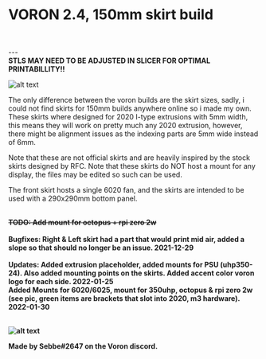 
<h1> VORON 2.4, 150mm skirt build </h1><br>

 --- <br>
<B> STLS MAY NEED TO BE ADJUSTED IN SLICER FOR OPTIMAL PRINTABILLITY!! </B><br>

![alt text](https://i.imgur.com/clIkP2o.png)



The only difference between the voron builds are the skirt sizes, sadly, i could not find skirts for 150mm builds anywhere online so i made my own. 
These skirts where designed for 2020 I-type extrusions with 5mm width, this means they will work on pretty much any 2020 extrusion, however, there might be alignment issues as the indexing parts are 5mm wide instead of 6mm.<br>

Note that these are not official skirts and are heavily inspired by the stock skirts designed by RFC. 
Note that these skirts do NOT host a mount for any display, the files may be edited so such can be used. <br>

The front skirt hosts a single 6020 fan, and the skirts are intended to be used with a 290x290mm bottom panel. <br><br>

<del><B> TODO: Add mount for octopus + rpi zero 2w </B></del><br><br>
<B> Bugfixes: Right & Left skirt had a part that would print mid air, added a slope so that should no longer be an issue. 2021-12-29 </B> <br><br>
<B> Updates: Added extrusion placeholder, added mounts for PSU (uhp350-24). Also added mounting points on the skirts. Added accent color voron logo for each side. 2022-01-25</B> <br> <B> Added Mounts for 6020/6025, mount for 350uhp, octopus & rpi zero 2w (see pic, green items are brackets that slot into 2020, m3 hardware). 2022-01-30 <B> <br><br>

![alt text](https://i.imgur.com/QZugPbe.png)


Made by Sebbe#2647 on the Voron discord. 
